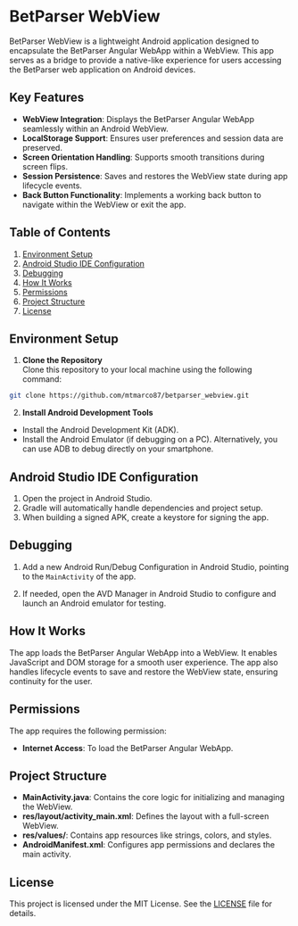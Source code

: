 # BetParser WebView

BetParser WebView is a lightweight Android application designed to encapsulate the BetParser Angular WebApp within a WebView. This app serves as a bridge to provide a native-like experience for users accessing the BetParser web application on Android devices.

## Key Features

- **WebView Integration**: Displays the BetParser Angular WebApp seamlessly within an Android WebView.
- **LocalStorage Support**: Ensures user preferences and session data are preserved.
- **Screen Orientation Handling**: Supports smooth transitions during screen flips.
- **Session Persistence**: Saves and restores the WebView state during app lifecycle events.
- **Back Button Functionality**: Implements a working back button to navigate within the WebView or exit the app.

## Table of Contents

1. [Environment Setup](#environment-setup)
2. [Android Studio IDE Configuration](#android-studio-ide-configuration)
3. [Debugging](#debugging)
4. [How It Works](#how-it-works)
5. [Permissions](#permissions)
6. [Project Structure](#project-structure)
7. [License](#license)

## Environment Setup

1. **Clone the Repository**  
   Clone this repository to your local machine using the following command:

```bash
git clone https://github.com/mtmarco87/betparser_webview.git
```

2. **Install Android Development Tools**

- Install the Android Development Kit (ADK).
- Install the Android Emulator (if debugging on a PC). Alternatively, you can use ADB to debug directly on your smartphone.

## Android Studio IDE Configuration

1. Open the project in Android Studio.
2. Gradle will automatically handle dependencies and project setup.
3. When building a signed APK, create a keystore for signing the app.

## Debugging

1. Add a new Android Run/Debug Configuration in Android Studio, pointing to the `MainActivity` of the app.

2. If needed, open the AVD Manager in Android Studio to configure and launch an Android emulator for testing.

## How It Works

The app loads the BetParser Angular WebApp into a WebView. It enables JavaScript and DOM storage for a smooth user experience. The app also handles lifecycle events to save and restore the WebView state, ensuring continuity for the user.

## Permissions

The app requires the following permission:

- **Internet Access**: To load the BetParser Angular WebApp.

## Project Structure

- **MainActivity.java**: Contains the core logic for initializing and managing the WebView.
- **res/layout/activity_main.xml**: Defines the layout with a full-screen WebView.
- **res/values/**: Contains app resources like strings, colors, and styles.
- **AndroidManifest.xml**: Configures app permissions and declares the main activity.

## License

This project is licensed under the MIT License. See the [LICENSE](LICENSE) file for details.

